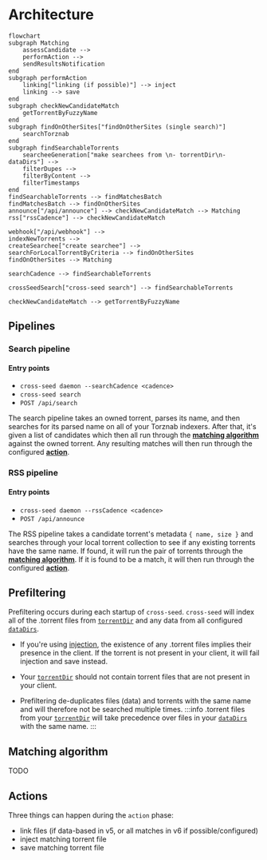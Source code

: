 # Architecture

```mermaid
flowchart
subgraph Matching
    assessCandidate -->
    performAction -->
    sendResultsNotification
end
subgraph performAction
    linking["linking (if possible)"] --> inject
    linking --> save
end
subgraph checkNewCandidateMatch
    getTorrentByFuzzyName
end
subgraph findOnOtherSites["findOnOtherSites (single search)"]
    searchTorznab
end
subgraph findSearchableTorrents
    searcheeGeneration["make searchees from \n- torrentDir\n- dataDirs"] -->
    filterDupes -->
    filterByContent -->
    filterTimestamps
end
findSearchableTorrents --> findMatchesBatch
findMatchesBatch --> findOnOtherSites
announce["/api/announce"] --> checkNewCandidateMatch --> Matching
rss["rssCadence"] --> checkNewCandidateMatch

webhook["/api/webhook"] -->
indexNewTorrents -->
createSearchee["create searchee"] -->
searchForLocalTorrentByCriteria --> findOnOtherSites
findOnOtherSites --> Matching

searchCadence --> findSearchableTorrents

crossSeedSearch["cross-seed search"] --> findSearchableTorrents

checkNewCandidateMatch --> getTorrentByFuzzyName
```

## Pipelines

### Search pipeline

#### Entry points

-   `cross-seed daemon --searchCadence <cadence>`
-   `cross-seed search`
-   `POST /api/search`

The search pipeline takes an owned torrent, parses its name, and then searches for
its parsed name on all of your Torznab indexers. After that, it's given a list
of candidates which then all run through the [**matching algorithm**](#matching-algorithm)
against the owned torrent. Any resulting matches will then run through the configured
[**action**](#actions).

### RSS pipeline

#### Entry points

-   `cross-seed daemon --rssCadence <cadence>`
-   `POST /api/announce`

The RSS pipeline takes a candidate torrent's metadata `{ name, size }` and
searches through your local torrent collection to see if any existing torrents
have the same name. If found, it will run the pair of torrents through the
[**matching algorithm**](#matching-algorithm). If it is found to be a match, it will then
run through the configured [**action**](#actions).

## Prefiltering

Prefiltering occurs during each startup of `cross-seed`. `cross-seed` will index all of the .torrent files from
[`torrentDir`](../basics/options.md#torrentdir) and any data from all configured [`dataDirs`](../basics/options.md#datadirs).

-   If you're using [injection](../tutorials/injection.md), the existence of any .torrent files implies their
    presence in the client. If the torrent is not present in your client, it will fail injection and save instead.

-   Your [`torrentDir`](../basics/options.md#torrentdir) should not contain torrent files that are not present in your client.

-   Prefiltering de-duplicates files (data) and torrents with the same name and will therefore not be searched multiple times.
    :::info
    .torrent files from your [`torrentDir`](../basics/options.md#torrentdir) will take precedence over files in your [`dataDirs`](../basics/options.md#datadirs) with the same name.
    :::

## Matching algorithm

TODO

## Actions

Three things can happen during the `action` phase:

-   link files (if data-based in v5, or all matches in v6 if possible/configured)
-   inject matching torrent file
-   save matching torrent file
